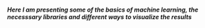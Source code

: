 ##### Here I am presenting some of the basics of machine learning, the necesssary libraries and different ways to visualize the results
